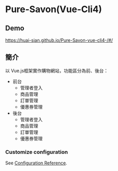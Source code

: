 # Pure-Savon(Vue-Cli4)

## Demo

https://huai-sian.github.io/Pure-Savon-vue-cli4-/#/
## 簡介

以 Vue.js框架實作購物網站，功能區分為前、後台：
* 前台
  - 管理者登入
  - 商品管理
  - 訂單管理
  - 優惠券管理
* 後台
  - 管理者登入
  - 商品管理
  - 訂單管理
  - 優惠券管理
### Customize configuration
See [Configuration Reference](https://cli.vuejs.org/config/).
